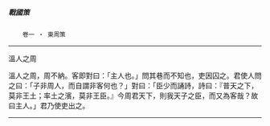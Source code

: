 

##### 戰國策
　　`卷一 ‧ 東周策`

* * *

溫人之周

溫人之周，周不納。客即對曰：「主人也。」問其巷而不知也，吏因囚之。君使人問之曰：「子非周人，而自謂非客何也？」對曰：「臣少而誦詩，詩曰：『普天之下，莫非王土；率土之濱，莫非王臣。』今周君天下，則我天子之臣，而又為客哉？故曰主人。」君乃使吏出之。

* * *

